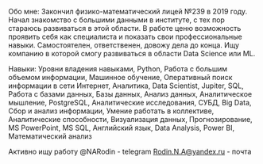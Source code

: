 Обо мне:
Закончил физико-математический лицей №239 в 2019 году. Начал знакомство с большими данными в институте, с тех пор стараюсь развиваться в этой области.
В работе ценю возможность проявить себя как специалиста и показать свои профессиональные навыки. Самостоятелен, ответственен, довожу дела до конца. Ищу компанию в которой смогу развиваться в области Data Science или ML.

Навыки:
Уровни владения навыками, Python, Работа с большим объемом информации, Машинное обучение, Оперативный поиск информации в сети Интернет, Аналитика, Data Scientist, Jupiter, SQL, Работа с базами данных, Базы данных, Анализ данных, 
Аналитическое мышление, PostgreSQL, Аналитические исследования, СУБД, Big Data, Сбор и анализ информации, Умение работать в коллективе, Аналитические способности, Визуализация данных, Прогнозирование, MS PowerPoint, MS SQL,
Английский язык, Data Analysis, Power BI, Математический анализ

Активно ищу работу
@NARodin - telegram
Rodin.N.A@yandex.ru - почта
